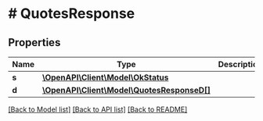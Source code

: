 # # QuotesResponse

## Properties

Name | Type | Description | Notes
------------ | ------------- | ------------- | -------------
**s** | [**\OpenAPI\Client\Model\OkStatus**](OkStatus.md) |  |
**d** | [**\OpenAPI\Client\Model\QuotesResponseD[]**](QuotesResponseD.md) |  |

[[Back to Model list]](../../README.md#models) [[Back to API list]](../../README.md#endpoints) [[Back to README]](../../README.md)
